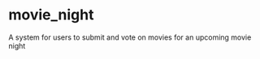 movie_night
===========

A system for users to submit and vote on movies for an upcoming movie night